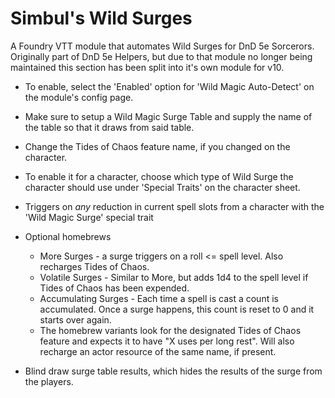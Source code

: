 # Simbul's Wild Surges
A Foundry VTT module that automates Wild Surges for DnD 5e Sorcerors. Originally part of DnD 5e Helpers, but due to that module no longer being maintained this section has been split into it's own module for v10.

- To enable, select the 'Enabled' option for 'Wild Magic Auto-Detect' on the module's config page.
- Make sure to setup a Wild Magic Surge Table and supply the name of the table so that it draws from said table.
- Change the Tides of Chaos feature name, if you changed on the character.

- To enable it for a character, choose which type of Wild Surge the character should use under 'Special Traits' on the character sheet. 
- Triggers on _any_ reduction in current spell slots from a character with the 'Wild Magic Surge' special trait
- Optional homebrews
  - More Surges - a surge triggers on a roll <= spell level. Also recharges Tides of Chaos.
  - Volatile Surges - Similar to More, but adds 1d4 to the spell level if Tides of Chaos has been expended.
  - Accumulating Surges - Each time a spell is cast a count is accumulated. Once a surge happens, this count is reset to 0 and it starts over again.
  - The homebrew variants look for the designated Tides of Chaos feature and expects it to have "X uses per long rest". Will also recharge an actor resource of the same name, if present.
- Blind draw surge table results, which hides the results of the surge from the players.
